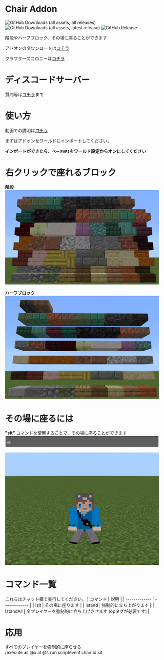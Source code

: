 # Chair Addon

![GitHub Downloads (all assets, all releases)](https://img.shields.io/github/downloads/Naru8521/Chair/total) ![GitHub Downloads (all assets, latest release)](https://img.shields.io/github/downloads/Naru8521/Chair/latest/total?color=green) ![GitHub Release](https://img.shields.io/github/v/release/Naru8521/Chair)
 
階段やハーフブロック、その場に座ることができます

アドオンのダウンロードは[コチラ](https://github.com/Naru8521/Chair/releases)

クラフターズコロニーは[コチラ](https://minecraft-mcworld.com/86891/)

# ディスコードサーバー
質問等は[コチラ](https://discord.com/invite/Mfn8HRhUfm)まで

# 使い方
動画での説明は[コチラ](https://www.youtube.com/watch?v=cGPpEfAxdDg)

まずはアドオンをワールドにインポートしてください。

__インポートができたら、``ベータAPI``をワールド設定からオンにしてください__

# 右クリックで座れるブロック

**階段**
![img](https://github.com/Naru8521/Chair/blob/main/assets/stairs.png)

**ハーフブロック**
![img](https://github.com/Naru8521/Chair/blob/main/assets/slabs.png)

# その場に座るには
**"sit"** コマンドを使用することで、その場に座ることができます
![img](https://github.com/Naru8521/Chair/blob/main/assets/sit_command.png)

![img](https://github.com/Naru8521/Chair/blob/main/assets/sit.png)

# コマンド一覧
これらはチャット欄で実行してください。
| コマンド  | 説明 |
| ------------- | ------------- |
| !sit  | その場に座ります |
| !stand | 強制的に立ち上がります |
| !standAll | 全プレイヤーを強制的に立ち上げさせます (opタグが必要です) |

# 応用
すべてのプレイヤーを強制的に座らせる  
/execute as @a at @s run scriptevent chair:id sit

